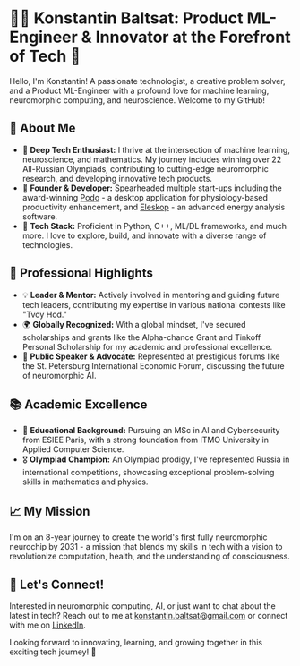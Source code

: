 # 👨‍💻 Konstantin Baltsat: Product ML-Engineer & Innovator at the Forefront of Tech 🚀

Hello, I'm Konstantin! A passionate technologist, a creative problem solver, and a Product ML-Engineer with a profound love for machine learning, neuromorphic computing, and neuroscience. Welcome to my GitHub!

## 🌟 About Me
- 🧠 **Deep Tech Enthusiast:** I thrive at the intersection of machine learning, neuroscience, and mathematics. My journey includes winning over 22 All-Russian Olympiads, contributing to cutting-edge neuromorphic research, and developing innovative tech products.
- 🚀 **Founder & Developer:** Spearheaded multiple start-ups including the award-winning [Podo](https://bit.ly/epfls) - a desktop application for physiology-based productivity enhancement, and [Eleskop](https://eleskop.ru) - an advanced energy analysis software.
- 🤖 **Tech Stack:** Proficient in Python, C++, ML/DL frameworks, and much more. I love to explore, build, and innovate with a diverse range of technologies.

## 💼 Professional Highlights
- 💡 **Leader & Mentor:** Actively involved in mentoring and guiding future tech leaders, contributing my expertise in various national contests like "Tvoy Hod."
- 🌍 **Globally Recognized:** With a global mindset, I've secured scholarships and grants like the Alpha-chance Grant and Tinkoff Personal Scholarship for my academic and professional excellence.
- 🎤 **Public Speaker & Advocate:** Represented at prestigious forums like the St. Petersburg International Economic Forum, discussing the future of neuromorphic AI.

## 📚 Academic Excellence
- 🏫 **Educational Background:** Pursuing an MSc in AI and Cybersecurity from ESIEE Paris, with a strong foundation from ITMO University in Applied Computer Science.
- 🎖️ **Olympiad Champion:** An Olympiad prodigy, I've represented Russia in international competitions, showcasing exceptional problem-solving skills in mathematics and physics.

## 📈 My Mission
I'm on an 8-year journey to create the world's first fully neuromorphic neurochip by 2031 - a mission that blends my skills in tech with a vision to revolutionize computation, health, and the understanding of consciousness.

## 🤝 Let's Connect!
Interested in neuromorphic computing, AI, or just want to chat about the latest in tech? Reach out to me at [konstantin.baltsat@gmail.com](mailto:konstantin.baltsat@gmail.com) or connect with me on [LinkedIn](https://www.linkedin.com/in/baltsat/).

Looking forward to innovating, learning, and growing together in this exciting tech journey! 🌟

